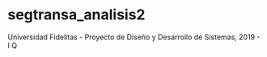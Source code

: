 # segtransa_analisis2
Universidad Fidelitas - Proyecto de Diseño y Desarrollo de Sistemas, 2019 - I Q
